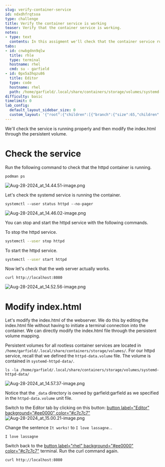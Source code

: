 ```yaml
---
slug: verify-container-service
id: ndxdhfrqtsoa
type: challenge
title: Verify the container service is working
teaser: Verify that the container service is working.
notes:
- type: text
  contents: In this assigment we'll check that the container service runs properly.
tabs:
- id: cnwbgdnn9qlw
  title: rhle
  type: terminal
  hostname: rhel
  cmd: su - garfield
- id: 0px5a3hqzu86
  title: Editor
  type: code
  hostname: rhel
  path: /home/garfield/.local/share/containers/storage/volumes/systemd-httpd-data/_data/index.html
difficulty: basic
timelimit: 0
lab_config:
  default_layout_sidebar_size: 0
  custom_layout: '{"root":{"children":[{"branch":{"size":65,"children":[{"leaf":{"tabs":["cnwbgdnn9qlw"],"activeTabId":"cnwbgdnn9qlw","size":48}},{"leaf":{"tabs":["0px5a3hqzu86"],"activeTabId":"0px5a3hqzu86","size":49}}]}},{"leaf":{"tabs":["assignment"],"activeTabId":"assignment","size":33}}],"orientation":"Horizontal"}}'
---
```

We'll check the service is running properly and then modify the index.html through the persistent volume.

Check the service
===
Run the following command to check that the httpd container is running.
```bash,run
podman ps
```
![Aug-28-2024_at_14.44.51-image.png](https://play.instruqt.com/assets/tracks/olghe3gyqvaq/cec7903cb7b5739b3329757e67d742a0/assets/Aug-28-2024_at_14.44.51-image.png)

Let's check the systemd service is running the container.
```bash,run
systemctl --user status httpd --no-pager
```
![Aug-28-2024_at_14.46.02-image.png](https://play.instruqt.com/assets/tracks/olghe3gyqvaq/5f6b2c63fe43e85a3796ee778025121d/assets/Aug-28-2024_at_14.46.02-image.png)

You can stop and start the httpd service with the following commands.

To stop the httpd service.
```bash
systemctl --user stop httpd
```

To start the httpd service.
```bash
systemctl --user start httpd
```

Now let's check that the web server actually works.
```bash,run
curl http://localhost:8080
```
![Aug-28-2024_at_14.52.56-image.png](https://play.instruqt.com/assets/tracks/olghe3gyqvaq/d1229aa96426be7cf2ba4ab882238ff2/assets/Aug-28-2024_at_14.52.56-image.png)

Modify index.html
===
Let's modify the index.html of the webserver. We do this by editing the index.html file without having to initiate a terminal connection into the container. We can directly modify the index.html file through the persistent volume mapping.

Persistent volumes for all rootless container services are located in `/home/garfield/.local/share/containers/storage/volumes/`.  For our httpd service, recall that we defined the `httpd-data.volume` file. The volume is contained in `systemd-httpd-data/`.
```bash,run
ls -la /home/garfield/.local/share/containers/storage/volumes/systemd-httpd-data/
```
![Aug-28-2024_at_14.57.37-image.png](https://play.instruqt.com/assets/tracks/olghe3gyqvaq/7b203c4102e7f3630c7a15ee26d28ee0/assets/Aug-28-2024_at_14.57.37-image.png)

Notice that the `_data` directory is owned by garfield:garfield as we specified in the `httpd-data.volume` unit file.

Switch to the Editor tab by clicking on this button: [button label="Editor" background="#ee0000" color="#c7c7c7"](tab-1)
![Aug-28-2024_at_15.00.21-image.png](https://play.instruqt.com/assets/tracks/olghe3gyqvaq/85e430cadedcc3639c52e47eeb27c41b/assets/Aug-28-2024_at_15.00.21-image.png)

Change the sentence `It works!` to `I love lassagne.`.
```text
I love lassagne
```

Switch back to the [button label="rhel" background="#ee0000" color="#c7c7c7"](tab-0) terminal.
Run the curl command again.
```bash,run
curl http://localhost:8080
```

